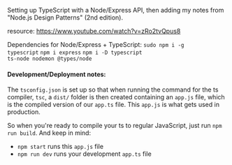 Setting up TypeScript with a Node/Express API, then adding my notes from "Node.js Design Patterns" (2nd edition).

resource: https://www.youtube.com/watch?v=zRo2tvQpus8

Dependencies for Node/Express + TypeScript:
<code>sudo npm i -g typescript</code>
<code>npm i express</code>
<code>npm i -D typescript ts-node nodemon @types/node</code>

<h4>Development/Deployment notes:</h4>

The <code>tsconfig.json</code> is set up so that when running the command for the ts compiler, <code>tsc</code>, a <code>dist/</code> folder is then created containing an <code>app.js</code> file, which is the compiled version of our <code>app.ts</code> file. This <code>app.js</code> is what gets used in production.

So when you're ready to compile your ts to regular JavaScript, just run <code>npm run build</code>. And keep in mind:

- <code>npm start</code> runs this <code>app.js</code> file
- <code>npm run dev</code> runs your development <code>app.ts</code> file


